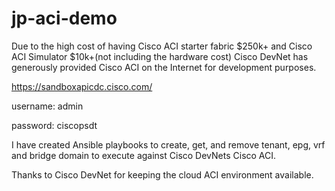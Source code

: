 # jp-aci-demo
Due to the high cost of having Cisco ACI starter fabric $250k+ and Cisco ACI Simulator $10k+(not including the hardware cost)
Cisco DevNet has generously provided Cisco ACI on the Internet for development purposes.

https://sandboxapicdc.cisco.com/

username: admin

password: ciscopsdt

I have created Ansible playbooks to create, get, and remove tenant, epg, vrf and bridge domain to execute
against Cisco DevNets Cisco ACI.

Thanks to Cisco DevNet for keeping the cloud ACI environment available.
